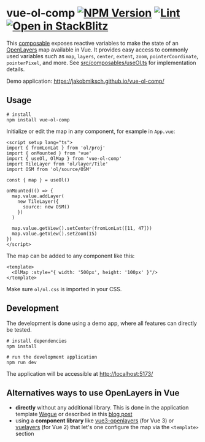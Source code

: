 # vue-ol-comp [![NPM Version](https://badgen.net/npm/v/vue-ol-comp)](https://www.npmjs.com/package/vue-ol-comp) [![Lint](https://github.com/JakobMiksch/vue-ol-comp/actions/workflows/lint.yml/badge.svg)](https://github.com/JakobMiksch/vue-ol-comp/actions/workflows/lint.yml) [![Open in StackBlitz](https://developer.stackblitz.com/img/open_in_stackblitz_small.svg)](https://stackblitz.com/github/JakobMiksch/vue-ol-comp) <!-- markdown-link-check-disable-line -->

This [composable](https://vuejs.org/guide/reusability/composables) exposes reactive variables to make the state of an [OpenLayers](https://openlayers.org/) map available in Vue. It provides easy access to commonly used variables such as `map`, `layers`, `center`, `extent`, `zoom`, `pointerCoordinate`, `pointerPixel`, and more. See [src/composables/useOl.ts](src/composables/useOl.ts) for implementation details.

Demo application: <https://jakobmiksch.github.io/vue-ol-comp/>

## Usage

```shell
# install
npm install vue-ol-comp
```

Initialize or edit the map in any component, for example in `App.vue`:

```vue
<script setup lang="ts">
import { fromLonLat } from 'ol/proj'
import { onMounted } from 'vue'
import { useOl, OlMap } from 'vue-ol-comp'
import TileLayer from 'ol/layer/Tile'
import OSM from 'ol/source/OSM'

const { map } = useOl()

onMounted(() => {
  map.value.addLayer(
    new TileLayer({
      source: new OSM()
    })
  )

  map.value.getView().setCenter(fromLonLat([11, 47]))
  map.value.getView().setZoom(15)
})
</script>
```

The map can be added to any component like this:

```vue
<template>
  <OlMap :style="{ width: '500px', height: '100px' }"/>
</template>
```

Make sure `ol/ol.css` is imported in your CSS.

## Development

The development is done using a demo app, where all features can directly be tested.

```shell
# install dependencies
npm install

# run the development application
npm run dev
```

The application will be accessible at <http://localhost:5173/> <!-- markdown-link-check-disable-line -->

## Alternatives ways to use OpenLayers in Vue

- **directly** without any additional library. This is done in the application template [Wegue](https://github.com/wegue-oss/wegue/) or described in this [blog post](https://spatial-dev.guru/2022/02/20/integrating-openlayers-map-with-vuejs-create-map-part-1/)
- using a **component library** like [vue3-openlayers](https://github.com/MelihAltintas/vue3-openlayers) (for Vue 3) or [vuelayers](https://github.com/ghettovoice/vuelayers) (for Vue 2) that let's one configure the map via the `<template>` section
